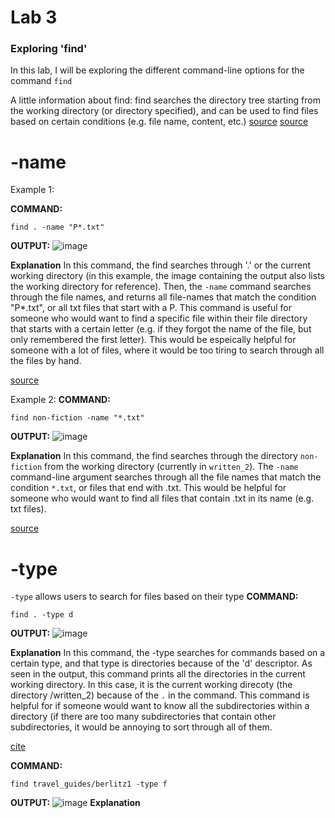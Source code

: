 # Lab 3

### Exploring 'find'

In this lab, I will be exploring the different command-line options for the command `find`

A little information about find:
find searches the directory tree starting from the working directory (or directory specified), and can be used to find files based on certain conditions (e.g. file name, content, etc.)
[source](https://man7.org/linux/man-pages/man1/find.1.html) [source](https://www.tecmint.com/35-practical-examples-of-linux-find-command/#:~:text=The%20find%20command%20is%20used,size%2C%20and%20other%20possible%20criteria.)

# -name

Example 1: 

**COMMAND:**
```
find . -name "P*.txt"
```

**OUTPUT:**
![image](https://user-images.githubusercontent.com/40574565/218356515-c7a95b03-64db-427c-aa20-0eef66445470.png)

**Explanation**
In this command, the find searches through '.' or the current working directory (in this example, the image containing the output also lists the working directory for reference). Then, the `-name` command searches through the file names, and returns all file-names that match the condition "P*.txt", or all txt files that start with a P. This command is useful for someone who would want to find a specific file within their file directory that starts with a certain letter (e.g. if they forgot the name of the file, but only remembered the first letter). This would be espeically helpful for someone with a lot of files, where it would be too tiring to search through all the files by hand. 

[source](https://www.tecmint.com/35-practical-examples-of-linux-find-command/#:~:text=The%20find%20command%20is%20used,size%2C%20and%20other%20possible%20criteria.)

Example 2:
**COMMAND:**
```
find non-fiction -name "*.txt"
```

**OUTPUT:**
![image](https://user-images.githubusercontent.com/40574565/218356665-2768828e-340a-4c87-ac83-aa016f749e10.png)

**Explanation**
In this command, the find searches through the directory `non-fiction` from the working directory (currently in `written_2`). The `-name` command-line argument searches through all the file names that match the condition `*.txt`, or files that end with .txt.  This would be helpful for someone who would want to find all files that contain .txt in its name (e.g. txt files).

[source](https://www.tecmint.com/35-practical-examples-of-linux-find-command/#:~:text=The%20find%20command%20is%20used,size%2C%20and%20other%20possible%20criteria.)

# -type
`-type` allows users to search for files based on their type
**COMMAND:**
```
find . -type d
```
**OUTPUT:**
![image](https://user-images.githubusercontent.com/40574565/218357849-ff226654-c145-4dac-8d99-969df6bcc4ec.png)

**Explanation**
In this command, the -type searches for commands based on a certain type, and that type is directories because of the 'd' descriptor. As seen in the output, this command prints all the directories in the current working directory. In this case, it is the current working direcoty (the directory /written_2) because of the `.` in the command. This command is helpful for if someone would want to know all the subdirectories within a directory (if there are too many subdirectories that contain other subdirectories, it would be annoying to sort through all of them.  

[cite](https://linuxize.com/post/how-to-find-files-in-linux-using-the-command-line/)

**COMMAND:**
```
find travel_guides/berlitz1 -type f
```
**OUTPUT:**
![image](https://user-images.githubusercontent.com/40574565/218358585-0555c09f-f16b-4148-9a83-90ffea66a55f.png)
**Explanation**



